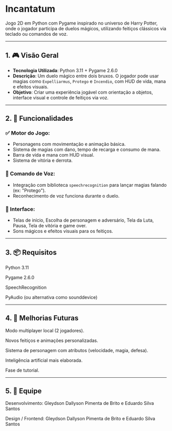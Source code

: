 # Incantatum

Jogo 2D em Python com Pygame inspirado no universo de Harry Potter, onde o jogador participa de duelos mágicos, utilizando feitiços clássicos via teclado ou comandos de voz.

---

## 1. 🎮 Visão Geral

- **Tecnologia Utilizada**: Python 3.11 + Pygame 2.6.0  
- **Descrição**: Um duelo mágico entre dois bruxos. O jogador pode usar magias como `Expelliarmus`, `Protego` e `Incendio`, com HUD de vida, mana e efeitos visuais.  
- **Objetivo**: Criar uma experiência jogável com orientação a objetos, interface visual e controle de feitiços via voz.

---

## 2. 🧠 Funcionalidades

### ✅ Motor do Jogo:
- Personagens com movimentação e animação básica.  
- Sistema de magias com dano, tempo de recarga e consumo de mana.  
- Barra de vida e mana com HUD visual.  
- Sistema de vitória e derrota.  

### 🎤 Comando de Voz:
- Integração com biblioteca `speechrecognition` para lançar magias falando (ex: "Protego").  
- Reconhecimento de voz funciona durante o duelo.  

### 🎨 Interface:
- Telas de início, Escolha de personagem e adversário, Tela da Luta, Pausa, Tela de vitória e game over.  
- Sons mágicos e efeitos visuais para os feitiços.

---

## 3. 📦 Requisitos
Python 3.11

Pygame 2.6.0

SpeechRecognition

PyAudio (ou alternativa como sounddevice)

---

## 4. 🔮 Melhorias Futuras
Modo multiplayer local (2 jogadores).

Novos feitiços e animações personalizadas.

Sistema de personagem com atributos (velocidade, magia, defesa).

Inteligência artificial mais elaborada.

Fase de tutorial.

---

## 5. 👥 Equipe
Desenvolvimento: Gleydson Dallyson Pimenta de Brito e Eduardo Silva Santos

Design / Frontend: Gleydson Dallyson Pimenta de Brito e Eduardo Silva Santos

